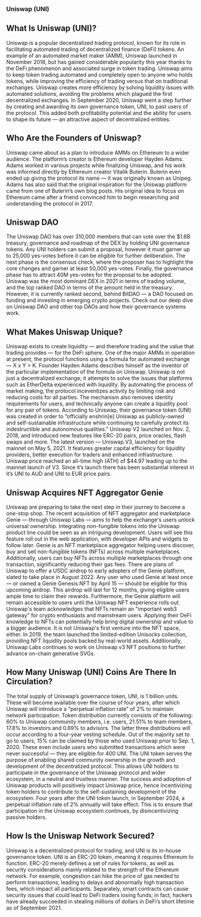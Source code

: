 
















### Uniswap (UNI)
## What Is Uniswap (UNI)?
Uniswap is a popular decentralized trading protocol, known for its role in facilitating automated trading of decentralized finance (DeFi) tokens.
An example of an automated market maker (AMM), Uniswap launched in November 2018, but has gained considerable popularity this year thanks to the DeFi phenomenon and associated surge in token trading.
Uniswap aims to keep token trading automated and completely open to anyone who holds tokens, while improving the efficiency of trading versus that on traditional exchanges.
Uniswap creates more efficiency by solving liquidity issues with automated solutions, avoiding the problems which plagued the first decentralized exchanges.
In September 2020, Uniswap went a step further by creating and awarding its own governance token, UNI, to past users of the protocol. This added both profitability potential and the ability for users to shape its future — an attractive aspect of decentralized entities.

## Who Are the Founders of Uniswap?
Uniswap came about as a plan to introduce AMMs on Ethereum to a wider audience. The platform’s creator is Ethereum developer Hayden Adams.
Adams worked in various projects while finalizing Uniswap, and his work was informed directly by Ethereum creator Vitalik Buterin. Buterin even ended up giving the protocol its name — it was originally known as Unipeg.
Adams has also said that the original inspiration for the Uniswap platform came from one of Buterin’s own blog posts. His original idea to focus on Ethereum came after a friend convinced him to begin researching and understanding the protocol in 2017.

## Uniswap DAO
The Uniswap DAO has over 310,000 members that can vote over the $1.6B treasury, governance and roadmap of the DEX by holding UNI governance tokens. Any UNI holders can submit a proposal, however it must garner up to 25,000 yes-votes before it can be eligible for further deliberation. The next phase is the consensus check, where the proposer has to highlight the core changes and garner at least 50,000 yes-votes. Finally, the governance phase has to attract 40M yes-votes for the proposal to be adopted. Uniswap was the most dominant DEX in 2021 in terms of trading volume, and the top ranked DAO in terms of the amount held in the treasury. However, it is currently ranked second, behind BitDAO — a DAO focused on funding and investing in emerging crypto projects. Check out our deep dive on Uniswap DAO and other top DAOs and how their governance systems work.

## What Makes Uniswap Unique?
Uniswap exists to create liquidity — and therefore trading and the value that trading provides — for the DeFi sphere.
One of the major AMMs in operation at present, the protocol functions using a formula for automated exchange — X x Y = K. Founder Hayden Adams describes himself as the inventor of the particular implementation of the formula on Uniswap.
Uniswap is not just a decentralized exchange; it attempts to solve the issues that platforms such as EtherDelta experienced with liquidity.
By automating the process of market making, the protocol inceventizes activity by limiting risk and reducing costs for all parties. The mechanism also removes identity requirements for users, and technically anyone can create a liquidity pool for any pair of tokens.
According to Uniswap, their governance token (UNI) was created in order to “officially enshrin[e] Uniswap as publicly-owned and self-sustainable infrastructure while continuing to carefully protect its indestructible and autonomous qualities.”
Uniswap V2 launched on Nov. 2, 2018, and introduced new features like ERC-20 pairs, price oracles, flash swaps and more. The latest version — Uniswap V3, launched on the mainnet on May 5, 2021. It features greater capital efficiency for liquidity providers, better execution for traders and enhanced infrastructure. Uniswap price reached an all-time high (ATH) of $44.97 leading up to the mainnet launch of V3. Since it’s launch there has been substantial interest in it’s UNI to AUD and UNI to EUR price pairs.

## Uniswap Acquires NFT Aggregator Genie
Uniswap are preparing to take the next step in their journey to become a one-stop shop. The recent acquisition of NFT aggregator and marketplace Genie — through Uniswap Labs — aims to help the exchange's users unlock universal ownership. Integrating non-fungible tokens into the Uniswap product line could be seen as an intriguing development. Users will see this feature roll out in the web application, with developer APIs and widgets to follow later.
Genie is an NFT marketplace aggregator helping users discover, buy and sell non-fungible tokens (NFTs) across multiple marketplaces. Additionally, users can buy NFTs across multiple marketplaces through one transaction, significantly reducing their gas fees.
There are plans of Uniswap to offer a USDC airdrop to early adopters of the Genie platform, slated to take place in August 2022. Any user who used Genie at least once — or owned a Genie Genesis NFT by April 15 — should be eligible for this upcoming airdrop. This airdrop will last for 12 months, giving eligible users ample time to claim their rewards.
Furthermore, the Genie platform will remain accessible to users until the Uniswap NFT experience rolls out. Uniswap's team acknowledges that NFTs remain an "important web3 gateway" for crypto enthusiasts and mainstream users. Applying their DeFi knowledge to NFTs can potentially help bring digital ownership and value to a bigger audience.
It is not Uniswap's first venture into the NFT space, either. In 2019, the team launched the limited-edition Unisocks collection, providing NFT liquidity pools backed by real-world assets. Additionally, Uniswap Labs continues to work on Uniswap v3 NFT positions to further advance on-chain generative SVGs.

## How Many Uniswap (UNI) Coins Are There In Circulation?
The total supply of Uniswap’s governance token, UNI, is 1 billion units. These will become available over the course of four years, after which Uniswap will introduce a “perpetual inflation rate” of 2% to maintain network participation.
Token distribution currently consists of the following: 60% to Uniswap community members, i.e. users, 21.51% to team members, 17.8% to investors and 0.69% to advisors. The latter three distributions will occur according to a four-year vesting schedule.
Out of the majority set to go to users, 15% can be claimed by those who used Uniswap prior to Sep. 1, 2020. These even include users who submitted transactions which were never successful — they are eligible for 400 UNI.
The UNI token serves the purpose of enabling shared community ownership in the growth and development of the decentralized protocol. This allows UNI holders to participate in the governance of the Uniswap protocol and wider ecosystem, in a neutral and trustless manner. The success and adoption of Uniswap products will positively impact Uniswap price, hence incentivizing token holders to contribute to the self-sustaining development of the ecosystem.
Four years after the UNI token launch, in September 2024, a perpetual inflation rate of 2% annually will take effect. This is to ensure that participation in the Uniswap ecosystem continues, by disincentivizing passive holders.

## How Is the Uniswap Network Secured?
Uniswap is a decentralized protocol for trading, and UNI is its in-house governance token. UNI is an ERC-20 token, meaning it requires Ethereum to function.
ERC-20 merely defines a set of rules for tokens, as well as security considerations mainly related to the strength of the Ethereum network. For example, congestion can hike the price of gas needed to perform transactions, leading to delays and abnormally high transaction fees, which impact all participants.
Separately, smart contracts can cause security issues that could lead to DeFi traders losing funds; in fact, hackers have already succeeded in stealing millions of dollars in DeFi’s short lifetime as of September 2021.


